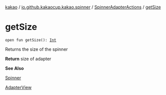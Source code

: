 [kakao](../../index.md) / [io.github.kakaocup.kakao.spinner](../index.md) / [SpinnerAdapterActions](index.md) / [getSize](./get-size.md)

# getSize

`open fun getSize(): `[`Int`](https://kotlinlang.org/api/latest/jvm/stdlib/kotlin/-int/index.html)

Returns the size of the spinner

**Return**
size of adapter

**See Also**

[Spinner](#)

[AdapterView](https://developer.android.com/reference/android/widget/AdapterView.html)

